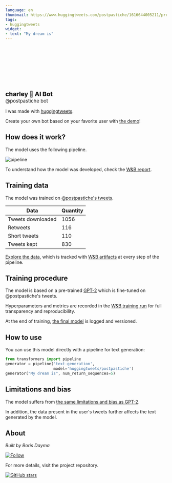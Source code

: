 ```yaml
---
language: en
thumbnail: https://www.huggingtweets.com/postpastiche/1616644005211/predictions.png
tags:
- huggingtweets
widget:
- text: "My dream is"
---
```


<div>
<div style="width: 132px; height:132px; border-radius: 50%; background-size: cover; background-image: url('https://pbs.twimg.com/profile_images/1118076636090503168/r39GQ1Ec_400x400.jpg')">
</div>
<div style="margin-top: 8px; font-size: 19px; font-weight: 800">charley 🤖 AI Bot </div>
<div style="font-size: 15px">@postpastiche bot</div>
</div>

I was made with [huggingtweets](https://github.com/borisdayma/huggingtweets).

Create your own bot based on your favorite user with [the demo](https://colab.research.google.com/github/borisdayma/huggingtweets/blob/master/huggingtweets-demo.ipynb)!

## How does it work?

The model uses the following pipeline.

![pipeline](https://github.com/borisdayma/huggingtweets/blob/master/img/pipeline.png?raw=true)

To understand how the model was developed, check the [W&B report](https://app.wandb.ai/wandb/huggingtweets/reports/HuggingTweets-Train-a-model-to-generate-tweets--VmlldzoxMTY5MjI).

## Training data

The model was trained on [@postpastiche's tweets](https://twitter.com/postpastiche).

| Data | Quantity |
| --- | --- |
| Tweets downloaded | 1056 |
| Retweets | 116 |
| Short tweets | 110 |
| Tweets kept | 830 |

[Explore the data](https://wandb.ai/wandb/huggingtweets/runs/35w04o6v/artifacts), which is tracked with [W&B artifacts](https://docs.wandb.com/artifacts) at every step of the pipeline.

## Training procedure

The model is based on a pre-trained [GPT-2](https://huggingface.co/gpt2) which is fine-tuned on @postpastiche's tweets.

Hyperparameters and metrics are recorded in the [W&B training run](https://wandb.ai/wandb/huggingtweets/runs/1a3antnl) for full transparency and reproducibility.

At the end of training, [the final model](https://wandb.ai/wandb/huggingtweets/runs/1a3antnl/artifacts) is logged and versioned.

## How to use

You can use this model directly with a pipeline for text generation:

```python
from transformers import pipeline
generator = pipeline('text-generation',
                     model='huggingtweets/postpastiche')
generator("My dream is", num_return_sequences=5)
```

## Limitations and bias

The model suffers from [the same limitations and bias as GPT-2](https://huggingface.co/gpt2#limitations-and-bias).

In addition, the data present in the user's tweets further affects the text generated by the model.

## About

*Built by Boris Dayma*

[![Follow](https://img.shields.io/twitter/follow/borisdayma?style=social)](https://twitter.com/intent/follow?screen_name=borisdayma)

For more details, visit the project repository.

[![GitHub stars](https://img.shields.io/github/stars/borisdayma/huggingtweets?style=social)](https://github.com/borisdayma/huggingtweets)
